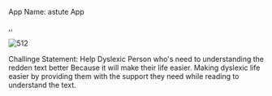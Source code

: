 App Name: astute App

,,

![512](https://user-images.githubusercontent.com/115739420/212080608-dc628c22-199b-43cb-a492-7eea57e5432b.png)

Challinge Statement:
Help Dyslexic Person who's need to understanding the redden text better Because it will make their life easier.
Making dyslexic life easier by providing them with the support they need while reading to understand the text.


